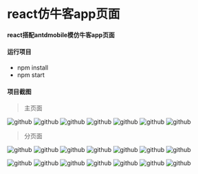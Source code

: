 # react仿牛客app页面
#### react搭配antdmobile模仿牛客app页面
#### 运行项目
* npm install
* npm start
#### 项目截图
> 主页面

![github](https://github.com/jinqiang12345/rreact-niukeAPP/blob/master/screenshots/%E5%AD%A6%E4%B9%A0%E9%A1%B5%E9%9D%A2.png "github")
![github](https://github.com/jinqiang12345/rreact-niukeAPP/blob/master/screenshots/%E5%AD%A6%E4%B9%A01.png "github")
![github](https://github.com/jinqiang12345/rreact-niukeAPP/blob/master/screenshots/%E7%A4%BE%E5%8C%BA%E9%A1%B5%E9%9D%A2.png "github")
![github](https://github.com/jinqiang12345/rreact-niukeAPP/blob/master/screenshots/%E7%A4%BE%E5%8C%BA2.png "github")
![github](https://github.com/jinqiang12345/rreact-niukeAPP/blob/master/screenshots/%E6%B6%88%E6%81%AF%E9%A1%B5%E9%9D%A2.png "github")
![github](https://github.com/jinqiang12345/rreact-niukeAPP/blob/master/screenshots/%E6%88%91%E7%9A%84%E9%A1%B5%E9%9D%A2.png "github")
![github](https://github.com/jinqiang12345/rreact-niukeAPP/blob/master/screenshots/%E6%88%91%E7%9A%842.png "github")
> 分页面

![github](https://github.com/jinqiang12345/rreact-niukeAPP/blob/master/screenshots/%E7%AC%94%E8%AF%95.png "github")
![github](https://github.com/jinqiang12345/rreact-niukeAPP/blob/master/screenshots/%E6%B7%BB%E5%8A%A0%E7%AC%94%E8%AF%95.png "github")
![github](https://github.com/jinqiang12345/rreact-niukeAPP/blob/master/screenshots/%E6%97%A5%E6%9C%9F.png "github")
![github](https://github.com/jinqiang12345/rreact-niukeAPP/blob/master/screenshots/%E6%97%B6%E9%97%B4.png "github")
![github](https://github.com/jinqiang12345/rreact-niukeAPP/blob/master/screenshots/%E8%AE%BE%E7%BD%AE.png "github")
![github](https://github.com/jinqiang12345/rreact-niukeAPP/blob/master/screenshots/%E9%80%80%E5%87%BA.png "github")
![github](https://github.com/jinqiang12345/rreact-niukeAPP/blob/master/screenshots/%E5%AE%8C%E5%96%84%E4%BF%A1%E6%81%AF.png "github")

![github](https://github.com/jinqiang12345/rreact-niukeAPP/blob/master/screenshots/%E5%85%AC%E5%8F%B8%E7%9C%9F%E9%A2%98.png "github")
![github](https://github.com/jinqiang12345/rreact-niukeAPP/blob/master/screenshots/%E5%85%AC%E5%8F%B8%E7%9C%9F%E9%A2%982.png "github")
![github](https://github.com/jinqiang12345/rreact-niukeAPP/blob/master/screenshots/%E6%B6%88%E6%81%AF.png "github")
![github](https://github.com/jinqiang12345/rreact-niukeAPP/blob/master/screenshots/%E6%B6%88%E6%81%AF3.png "github")
![github](https://github.com/jinqiang12345/rreact-niukeAPP/blob/master/screenshots/%E8%AF%BE%E7%A8%8B.png "github")
![github](https://github.com/jinqiang12345/rreact-niukeAPP/blob/master/screenshots/%E9%A2%98%E7%9B%AE.png "github")
![github](https://github.com/jinqiang12345/rreact-niukeAPP/blob/master/screenshots/%E6%95%AC%E8%AF%B7%E6%9C%9F%E5%BE%85.png "github")



